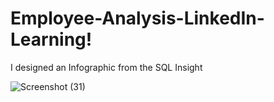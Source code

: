# Employee-Analysis-LinkedIn-Learning!
I designed an Infographic from the SQL Insight 


![Screenshot (31)](https://user-images.githubusercontent.com/61271340/225370942-6a716284-6f6b-43a5-a932-37570ec69a17.png)
